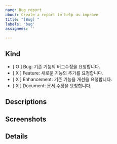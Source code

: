 ```yaml
---
name: Bug report
about: Create a report to help us improve
title: "[Bug] "
labels: 'bug'
assignees: ''

---
```


## Kind
- [ O ] Bug: 기존 기능의 버그수정을 요청합니다.
- [ X ] Feature: 새로운 기능의 추가를 요청합니다.
- [ X ] Enhancement: 기존 기능을 개선을 요청합니다.
- [ X ] Document: 문서 수정을 요청합니다.

## Descriptions

## Screenshots

## Details

